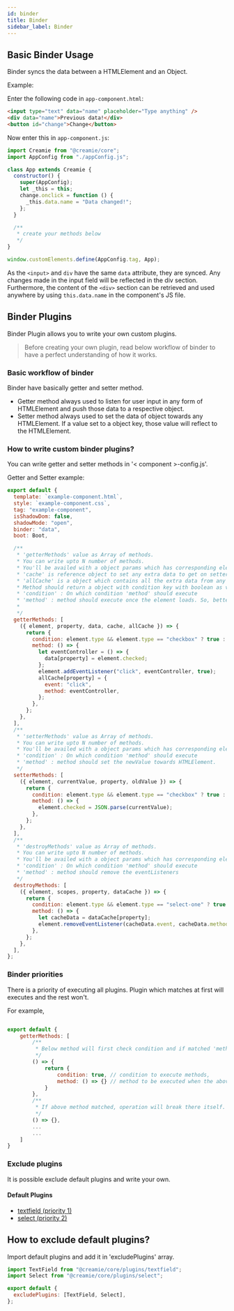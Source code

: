 ```yaml
---
id: binder
title: Binder
sidebar_label: Binder
---
```


## Basic Binder Usage

Binder syncs the data between a HTMLElement and an Object.

Example:

Enter the following code in `app-component.html`:

```html {1-2} title="./src/app/app-component.html
<input type="text" data="name" placeholder="Type anything" />
<div data="name">Previous data!</div>
<button id="change">Change</button>
```

Now enter this in `app-component.js`:

```javascript {9} title="./src/app/app-component.js
import Creamie from "@creamie/core";
import AppConfig from "./appConfig.js";

class App extends Creamie {
  constructor() {
    super(AppConfig);
    let _this = this;
    change.onclick = function () {
      _this.data.name = "Data changed!";
    };
  }

  /**
   * create your methods below
   */
}

window.customElements.define(AppConfig.tag, App);
```

As the `<input>` and `div` have the same `data` attribute, they are synced. Any changes made in the input field will be reflected in the div section. Furthermore, the content of the `<div>` section can be retrieved and used anywhere by using `this.data.name` in the component's JS file.

## Binder Plugins

Binder Plugin allows you to write your own custom plugins.

> Before creating your own plugin, read below workflow of binder to have a perfect understanding of how it works.

### Basic workflow of binder

Binder have basically getter and setter method.

- Getter method always used to listen for user input in any form of HTMLElement and push those data to a respective object.
- Setter method always used to set the data of object towards any HTMLElement. If a value set to a object key, those value will reflect to the HTMLElement.

### How to write custom binder plugins?

You can write getter and setter methods in '< component >-config.js'.

Getter and Setter example:

```javascript {21-37,45-54,62-72} title="./src/app/app-config.js
export default {
  template: `example-component.html`,
  style: `example-component.css`,
  tag: "example-component",
  isShadowDom: false,
  shadowMode: "open",
  binder: "data",
  boot: Boot,

  /**
   * 'getterMethods' value as Array of methods.
   * You can write upto N number of methods.
   * You'll be availed with a object params which has corresponding element, property and binded object.
   * 'cache' is reference object to set any extra data to get on setterMethods
   * 'allCache' is a object which contains all the extra data from any plugins
   * Method should return a object with condition key with boolean as value & method key with method as value.
   * 'condition' : On which condition 'method' should execute
   * 'method' : method should execute once the element loads. So, better keep listeners here.
   *
   */
  getterMethods: [
    ({ element, property, data, cache, allCache }) => {
      return {
        condition: element.type && element.type == "checkbox" ? true : false,
        method: () => {
          let eventController = () => {
            data[property] = element.checked;
          };
          element.addEventListener("click", eventController, true);
          allCache[property] = {
            event: "click",
            method: eventController,
          };
        },
      };
    },
  ],
  /**
   * 'setterMethods' value as Array of methods.
   * You can write upto N number of methods.
   * You'll be availed with a object params which has corresponding element, newvalue of object, property and value before assigned
   * 'condition' : On which condition 'method' should execute
   * 'method' : method should set the newValue towards HTMLElement.
   */
  setterMethods: [
    ({ element, currentValue, property, oldValue }) => {
      return {
        condition: element.type && element.type == "checkbox" ? true : false,
        method: () => {
          element.checked = JSON.parse(currentValue);
        },
      };
    },
  ],
  /**
   * 'destroyMethods' value as Array of methods.
   * You can write upto N number of methods.
   * You'll be availed with a object params which has corresponding element, data as scopes, property and allCache as dataCache
   * 'condition' : On which condition 'method' should execute
   * 'method' : method should remove the eventListeners
   */
  destroyMethods: [
    ({ element, scopes, property, dataCache }) => {
      return {
        condition: element.type && element.type == "select-one" ? true : false,
        method: () => {
          let cacheData = dataCache[property];
          element.removeEventListener(cacheData.event, cacheData.method);
        },
      };
    },
  ],
};
```

### Binder priorities

There is a priority of executing all plugins. Plugin which matches at first will executes and the rest won't.

For example,

```javascript {6-11} title="./src/app/app-config.js

export default {
    getterMethods: [
        /**
         * Below method will first check condition and if matched 'method' will execute
         */
        () => {
            return {
                condition: true, // condition to execute methods,
                method: () => {} // method to be executed when the above condition matched
            }
        },
        /**
         * If above method matched, operation will break there itself. Else below methods will continue
         */
        () => {},
        ...
        ...
    ]
}

```

### Exclude plugins

It is possible exclude default plugins and write your own.

#### Default Plugins

- [textfield (priority 1)](/docs/defaultplugins#textfield-priority-1)
- [select (priority 2)](/docs/defaultplugins#select-priority-2)

## How to exclude default plugins?

Import default plugins and add it in 'excludePlugins' array.

```javascript {5} title="./src/app/app-config.js
import TextField from "@creamie/core/plugins/textfield";
import Select from "@creamie/core/plugins/select";

export default {
  excludePlugins: [TextField, Select],
};
```
